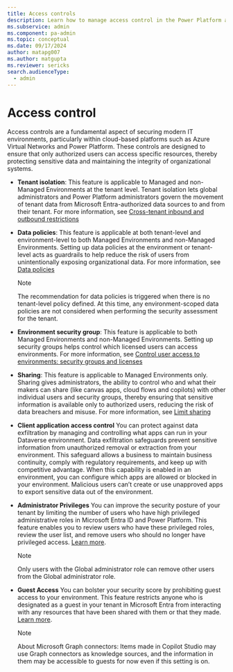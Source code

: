 ```yaml
---
title: Access controls
description: Learn how to manage access control in the Power Platform admin center.
ms.subservice: admin
ms.component: pa-admin
ms.topic: conceptual
ms.date: 09/17/2024
author: matapg007
ms.author: matgupta
ms.reviewer: sericks
search.audienceType: 
  - admin
---
```


# Access control
                                                  
Access controls are a fundamental aspect of securing modern IT environments, particularly within cloud-based platforms such as Azure Virtual Networks and Power Platform. These controls are designed to ensure that only authorized users can access specific resources, thereby protecting sensitive data and maintaining the integrity of organizational systems.

- **Tenant isolation**: This feature is applicable to Managed and non-Managed Environments at the tenant level. Tenant isolation lets global administrators and Power Platform administrators govern the movement of tenant data from Microsoft Entra-authorized data sources to and from their tenant. For more information, see [Cross-tenant inbound and outbound restrictions](https://learn.microsoft.com/en-us/power-platform/admin/cross-tenant-restrictions)

- **Data policies**: This feature is applicable at both tenant-level and environment-level to both Managed Environments and non-Managed Environments. Setting up data policies at the environment or tenant-level acts as guardrails to help reduce the risk of users from unintentionally exposing organizational data. For more information, see [Data policies](https://learn.microsoft.com/en-us/power-platform/admin/wp-data-loss-prevention)
  > [!Note]
  > The recommendation for data policies is triggered when there is no tenant-level policy defined. At this time, any environment-scoped data policies are not considered when performing the security assessment for the tenant.

- **Environment security group**: This feature is applicable to both Managed Environments and non-Managed Environments. Setting up security groups helps control which licensed users can access environments. For more information, see [Control user access to environments: security groups and licenses](https://learn.microsoft.com/en-us/power-platform/admin/control-user-access)

- **Sharing**: This feature is applicable to Managed Environments only. Sharing gives administrators, the ability to control who and what their makers can share (like canvas apps, cloud flows and copilots) with other individual users and security groups, thereby ensuring that sensitive information is available only to authorized users, reducing the risk of data breachers and misuse. For more information, see [Limit sharing](https://learn.microsoft.com/en-us/power-platform/admin/managed-environment-sharing-limits)

- **Client application access control**
You can protect against data exfiltration by managing and controlling what apps can run in your Dataverse environment. Data exfiltration safeguards prevent sensitive information from unauthorized removal or extraction from your environment. This safeguard allows a business to maintain business continuity, comply with regulatory requirements, and keep up with competitive advantage.
When this capability is enabled in an environment, you can configure which apps are allowed or blocked in your environment. Malicious users can’t create or use unapproved apps to export sensitive data out of the environment.

- **Administrator Privileges**
You can improve the security posture of your tenant by limiting the number of users who have high privileged administrative roles in Microsoft Entra ID and Power Platform. This feature enables you to review users who have these privileged roles, review the user list, and remove users who should no longer have privileged access. [Learn more](https://go.microsoft.com/fwlink/?linkid=2271320).
  > [!Note]
  >  Only users with the Global administrator role can remove other users from the Global administrator role.

- **Guest Access**
You can bolster your security score by prohibiting guest access to your environment. This feature restricts anyone who is designated as a guest in your tenant in Microsoft Entra from interacting with any resources that have been shared with them or that they made. [Learn more](https://microsoft-my.sharepoint.com/personal/matgupta_microsoft_com/Documents/aka.ms/PowerPlatformGuestAccess).
  > [!Note]
  > About Microsoft Graph connectors: Items made in Copilot Studio may use Graph connectors as knowledge sources, and the information in them may be accessible to guests for now even if this setting is on.

